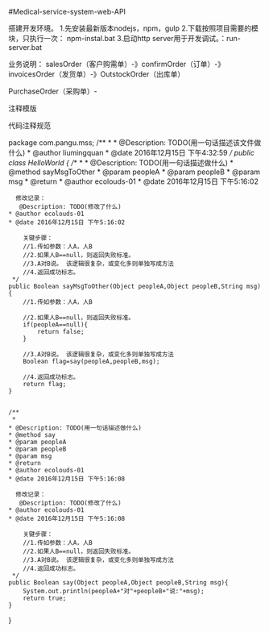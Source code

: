 #Medical-service-system-web-API

搭建开发环境。
1.先安装最新版本nodejs，npm，gulp
2.下载按照项目需要的模块，只执行一次： npm-instal.bat
3.启动http server用于开发调试。：run-server.bat


业务说明：
salesOrder（客户购需单）-》confirmOrder（订单）-》invoicesOrder（发货单）-》OutstockOrder（出库单）

PurchaseOrder（采购单）-




注释模版

代码注释规范

  package com.pangu.mss;
  /**
   *
  	* @Description: TODO(用一句话描述该文件做什么)
  	* @author liumingquan
  	* @date 2016年12月15日 下午4:32:59
   */
  public class HelloWorld {
  	/**
  	 *
  	* @Description: TODO(用一句话描述做什么)
  	* @method sayMsgToOther
  	* @param peopleA
  	* @param peopleB
  	* @param msg
  	* @return
  	* @author ecolouds-01
  	* @date 2016年12月15日 下午5:16:02

  	  修改记录：
  	   @Description: TODO(修改了什么)
  	* @author ecolouds-01
  	* @date 2016年12月15日 下午5:16:02

  	    关键步骤：
  	    //1.传如参数：人A，人B
  		//2.如果人B==null，则返回失败标准。
  		//3.A对B说。 该逻辑很复杂，或变化多则单独写成方法
  		//4.返回成功标志。
  	 */
  	public Boolean sayMsgToOther(Object peopleA,Object peopleB,String msg){
  		//1.传如参数：人A，人B

  		//2.如果人B==null，则返回失败标准。
  		if(peopleA==null){
  			return false;
  		}

  		//3.A对B说。 该逻辑很复杂，或变化多则单独写成方法
  		Boolean flag=say(peopleA,peopleB,msg);

  	    //4.返回成功标志。
  		return flag;
  	}


  	/**
  	 *
  	* @Description: TODO(用一句话描述做什么)
  	* @method say
  	* @param peopleA
  	* @param peopleB
  	* @param msg
  	* @return
  	* @author ecolouds-01
  	* @date 2016年12月15日 下午5:16:08

  	  修改记录：
  	   @Description: TODO(修改了什么)
  	* @author ecolouds-01
  	* @date 2016年12月15日 下午5:16:08

  	    关键步骤：
  	    //1.传如参数：人A，人B
  		//2.如果人B==null，则返回失败标准。
  		//3.A对B说。 该逻辑很复杂，或变化多则单独写成方法
  		//4.返回成功标志。
  	 */
  	public Boolean say(Object peopleA,Object peopleB,String msg){
  		System.out.println(peopleA+"对"+peopleB+"说:"+msg);
  		return true;
  	}

  }

